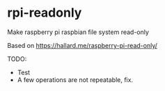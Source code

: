 # rpi-readonly
Make raspberry pi raspbian file system read-only

Based on https://hallard.me/raspberry-pi-read-only/

TODO:
* Test
* A few operations are not repeatable, fix.
